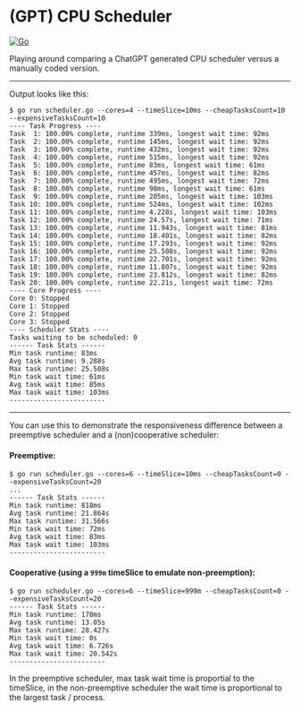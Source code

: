# (GPT) CPU Scheduler

[![Go](https://github.com/MatthewLavine/scheduler/actions/workflows/go.yml/badge.svg)](https://github.com/MatthewLavine/scheduler/actions/workflows/go.yml)

Playing around comparing a ChatGPT generated CPU scheduler versus a manually coded version.

---

Output looks like this:

```
$ go run scheduler.go --cores=4 --timeSlice=10ms --cheapTasksCount=10 --expensiveTasksCount=10
---- Task Progress ----
Task  1: 100.00% complete, runtime 339ms, longest wait time: 92ms
Task  2: 100.00% complete, runtime 145ms, longest wait time: 92ms
Task  3: 100.00% complete, runtime 432ms, longest wait time: 92ms
Task  4: 100.00% complete, runtime 515ms, longest wait time: 92ms
Task  5: 100.00% complete, runtime 83ms, longest wait time: 61ms
Task  6: 100.00% complete, runtime 457ms, longest wait time: 82ms
Task  7: 100.00% complete, runtime 495ms, longest wait time: 72ms
Task  8: 100.00% complete, runtime 98ms, longest wait time: 61ms
Task  9: 100.00% complete, runtime 205ms, longest wait time: 103ms
Task 10: 100.00% complete, runtime 524ms, longest wait time: 102ms
Task 11: 100.00% complete, runtime 4.228s, longest wait time: 103ms
Task 12: 100.00% complete, runtime 24.57s, longest wait time: 71ms
Task 13: 100.00% complete, runtime 11.943s, longest wait time: 81ms
Task 14: 100.00% complete, runtime 18.401s, longest wait time: 82ms
Task 15: 100.00% complete, runtime 17.293s, longest wait time: 92ms
Task 16: 100.00% complete, runtime 25.508s, longest wait time: 92ms
Task 17: 100.00% complete, runtime 22.701s, longest wait time: 92ms
Task 18: 100.00% complete, runtime 11.807s, longest wait time: 92ms
Task 19: 100.00% complete, runtime 23.812s, longest wait time: 82ms
Task 20: 100.00% complete, runtime 22.21s, longest wait time: 72ms
---- Core Progress ----
Core 0: Stopped
Core 1: Stopped
Core 2: Stopped
Core 3: Stopped
---- Scheduler Stats ----
Tasks waiting to be scheduled: 0
------ Task Stats ------
Min task runtime: 83ms
Avg task runtime: 9.288s
Max task runtime: 25.508s
Min task wait time: 61ms
Avg task wait time: 85ms
Max task wait time: 103ms
------------------------
```

---

You can use this to demonstrate the responsiveness difference between a preemptive scheduler and a (non)cooperative scheduler:

#### Preemptive:

```
$ go run scheduler.go --cores=6 --timeSlice=10ms --cheapTasksCount=0 --expensiveTasksCount=20
...
------ Task Stats ------
Min task runtime: 818ms
Avg task runtime: 21.864s
Max task runtime: 31.566s
Min task wait time: 72ms
Avg task wait time: 83ms
Max task wait time: 103ms
------------------------
```

#### Cooperative (using a `999m` timeSlice to emulate non-preemption):

```
$ go run scheduler.go --cores=6 --timeSlice=999m --cheapTasksCount=0 --expensiveTasksCount=20
------ Task Stats ------
Min task runtime: 178ms
Avg task runtime: 13.05s
Max task runtime: 28.427s
Min task wait time: 0s
Avg task wait time: 6.726s
Max task wait time: 20.542s
------------------------
```

In the preemptive scheduler, max task wait time is proportial to the timeSlice, in the non-preemptive scheduler the wait time is proportional to the largest task / process.
